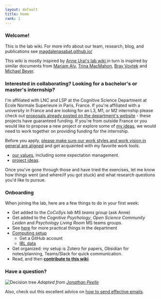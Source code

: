 ```yaml
---
layout: default
title: Home
rank: 1
---
```


### Welcome!
This is the lab wiki. For more info about our team, research, blog, and publications see [magdalenasabat.github.io/](https://magdalenasabat.github.io/)

This wiki is mostly inspired by [Anne Urai's lab wiki ](https://anne-urai.github.io/lab_wiki/) in turn is inspired by similar documents from [Mariam Aly](https://osf.io/mdh87/wiki/home/), [Trina MacMahon](https://d1uqjtzsuwlnsf.cloudfront.net/wp-content/uploads/sites/163/2016/11/McMahon_UW_Compact_Example.pdf), [Bray Voytek](https://voyteklab.com/philosophy) and [Michael Beyer](https://docs.google.com/document/d/1Y1wzFVdp-FCoGM47okaW5eYdOOfpgXD5nM9Q7DpwAMo/edit).

### Interested in collaborating? Looking for a bachelor's or master's internship?

I'm affiliated with LNC and LSP at the Cognitive Science Department at Ecole Normale Superieure in Paris, France. If you're affiliated with a university in France and are looking for an L3, M1, or M2 internship please check out [proposals already posted on the department's website](https://cogmaster.ens.psl.eu/en/program/internships-14261) - these projects have guaranteed funding. If you're from outside France or you would like to propose a new project or explore some of [my ideas](https://magdalenasabat.github.io/lab_wiki/ProjectIdeas.html), we would need to work together on providing funding for the internship. 

Before you apply, [please make sure our work styles and work vision in general are aligned](https://magdalenasabat.github.io/wiki/Vision.html) and get acquainted with my favorite work tools.

- [our values](https://anne-urai.github.io/lab_wiki/Vision.html), including some expectation management.
- [project ideas](https://anne-urai.github.io/lab_wiki/ProjectIdeas.html).

Once you've gone through those and have tried the exercises, let me know how things went (and where/if you got stuck) and what research questions you'd like to pursue.

### Onboarding
When joining the lab, here are a few things to do in your first week:
- Get added to the _CoCoSys lab MS teams group_ (ask Anne)
- Get added to the _Cognitive Psychology_, _Open Science Community Leiden_ and  _Psychology Living Room_ MS teams groups.
- See [here](https://anne-urai.github.io/lab_wiki/Practical.html) for more practical things in the department
- [Computing setup](https://anne-urai.github.io/lab_wiki/PythonSetup.html)
    - Get a GitHub account
    - [IBL data](https://anne-urai.github.io/lab_wiki/IBLdata.html)
- Get organized: my setup is Zotero for papers, Obsidian for notes/planning, Teams/Slack for quick communication.
- Read, and then **[contribute to this wiki](https://github.com/anne-urai/lab_wiki/ContributeToWiki.html)**.

### Have a question?
![Decision tree](https://github.com/anne-urai/lab_wiki/blob/main/lab_decision_tree.png?raw=true)
_Adapted from [Jonathan Peelle](https://github.com/jpeelle/peellelab_manual/blob/master/figures/lab_decision_tree.pdf)_

Also, check out this excellent advice on [how to send effective emails](https://threadreaderapp.com/thread/1411866547631521792.html).
